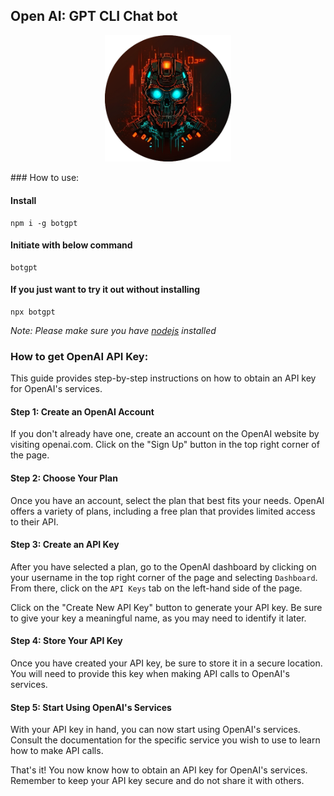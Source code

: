 ## Open AI: GPT CLI Chat bot

<p align="center">
  <img src="logo.png" width="40%" height="40%" />
</p>
### How to use:

#### Install

```
npm i -g botgpt
```

#### Initiate with below command

```
botgpt
```

#### If you just want to try it out without installing

```
npx botgpt
```

_Note: Please make sure you have [nodejs](https://nodejs.org/) installed_

### How to get OpenAI API Key:

This guide provides step-by-step instructions on how to obtain an API key for OpenAI's services.

#### Step 1: Create an OpenAI Account

If you don't already have one, create an account on the OpenAI website by visiting openai.com. Click on the "Sign Up" button in the top right corner of the page.

#### Step 2: Choose Your Plan

Once you have an account, select the plan that best fits your needs. OpenAI offers a variety of plans, including a free plan that provides limited access to their API.

#### Step 3: Create an API Key

After you have selected a plan, go to the OpenAI dashboard by clicking on your username in the top right corner of the page and selecting `Dashboard`. From there, click on the `API Keys` tab on the left-hand side of the page.

Click on the "Create New API Key" button to generate your API key. Be sure to give your key a meaningful name, as you may need to identify it later.

#### Step 4: Store Your API Key

Once you have created your API key, be sure to store it in a secure location. You will need to provide this key when making API calls to OpenAI's services.

#### Step 5: Start Using OpenAI's Services

With your API key in hand, you can now start using OpenAI's services. Consult the documentation for the specific service you wish to use to learn how to make API calls.

That's it! You now know how to obtain an API key for OpenAI's services. Remember to keep your API key secure and do not share it with others.
